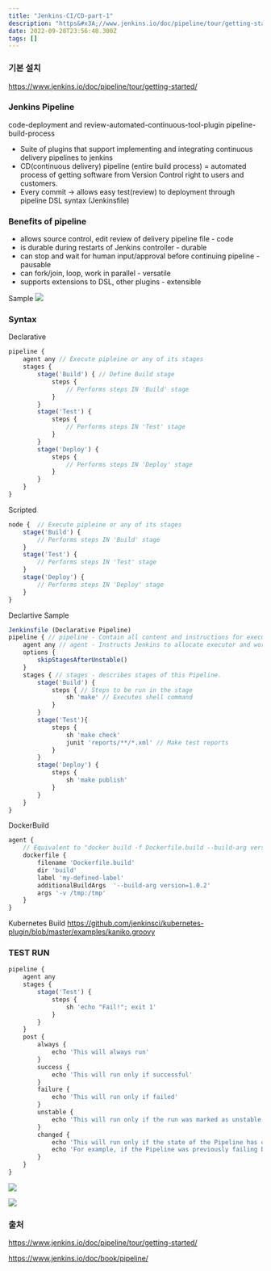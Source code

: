 ```yaml
---
title: "Jenkins-CI/CD-part-1"
description: "https&#x3A;//www.jenkins.io/doc/pipeline/tour/getting-started/code-deployment and review-automated-continuous-tool-pluginpipeline-build-processSuite o"
date: 2022-09-28T23:56:48.300Z
tags: []
---
```

### 기본 설치
https://www.jenkins.io/doc/pipeline/tour/getting-started/

### Jenkins Pipeline
code-deployment and review-automated-continuous-tool-plugin
pipeline-build-process

- Suite of plugins that support implementing and integrating continuous delivery pipelines to jenkins
- CD(continuous delivery) pipeline (entire build process) = automated process of getting software from Version Control right to users and customers. 
- Every commit -> allows easy test(review) to deployment through pipeline DSL syntax (Jenkinsfile) 

### Benefits of pipeline
- allows source control, edit review of delivery pipeline file - code
- is durable during restarts of Jenkins controller - durable
- can stop and wait for human input/approval before continuing pipeline - pausable
- can fork/join, loop, work in parallel - versatile
- supports extensions to DSL, other plugins - extensible

Sample
![](/images/3ebca051-47b0-4f42-b0e6-a5f914d8cb61-image.png)

### Syntax
Declarative
```js
pipeline {
    agent any // Execute pipleine or any of its stages
    stages {
        stage('Build') { // Define Build stage
            steps {
                // Performs steps IN 'Build' stage
            }
        }
        stage('Test') { 
            steps {
                // Performs steps IN 'Test' stage
            }
        }
        stage('Deploy') { 
            steps {
                // Performs steps IN 'Deploy' stage
            }
        }
    }
}
```
Scripted
```js 
node {  // Execute pipleine or any of its stages
    stage('Build') { 
        // Performs steps IN 'Build' stage
    }
    stage('Test') { 
        // Performs steps IN 'Test' stage
    }
    stage('Deploy') { 
        // Performs steps IN 'Deploy' stage
    }
}
```
Declartive Sample
```js
Jenkinsfile (Declarative Pipeline)
pipeline { // pipeline - Contain all content and instructions for executing pipeline
    agent any // agent - Instructs Jenkins to allocate executor and workspace for pipeline
    options {
        skipStagesAfterUnstable()
    }
    stages { // stages - describes stages of this Pipeline.
        stage('Build') { 
            steps { // Steps to be run in the stage
                sh 'make' // Executes shell command
            }
        }
        stage('Test'){
            steps {
                sh 'make check'
                junit 'reports/**/*.xml' // Make test reports
            }
        }
        stage('Deploy') {
            steps {
                sh 'make publish'
            }
        }
    }
}
```

DockerBuild
```js
agent {
    // Equivalent to "docker build -f Dockerfile.build --build-arg version=1.0.2 ./build/
    dockerfile {
        filename 'Dockerfile.build'
        dir 'build'
        label 'my-defined-label'
        additionalBuildArgs  '--build-arg version=1.0.2'
        args '-v /tmp:/tmp'
    }
}
```

Kubernetes Build
https://github.com/jenkinsci/kubernetes-plugin/blob/master/examples/kaniko.groovy


### TEST RUN
```js
pipeline {
    agent any
    stages {
        stage('Test') {
            steps {
                sh 'echo "Fail!"; exit 1'
            }
        }
    }
    post {
        always {
            echo 'This will always run'
        }
        success {
            echo 'This will run only if successful'
        }
        failure {
            echo 'This will run only if failed'
        }
        unstable {
            echo 'This will run only if the run was marked as unstable'
        }
        changed {
            echo 'This will run only if the state of the Pipeline has changed'
            echo 'For example, if the Pipeline was previously failing but is now successful'
        }
    }
}
```
![](/images/ef160163-0f47-47f4-95c5-22b7a054a926-image.png)


![](/images/a31e5afd-cbec-43ac-a7bf-d2e9bf1ac9df-image.png)


### 출처 
https://www.jenkins.io/doc/pipeline/tour/getting-started/

https://www.jenkins.io/doc/book/pipeline/